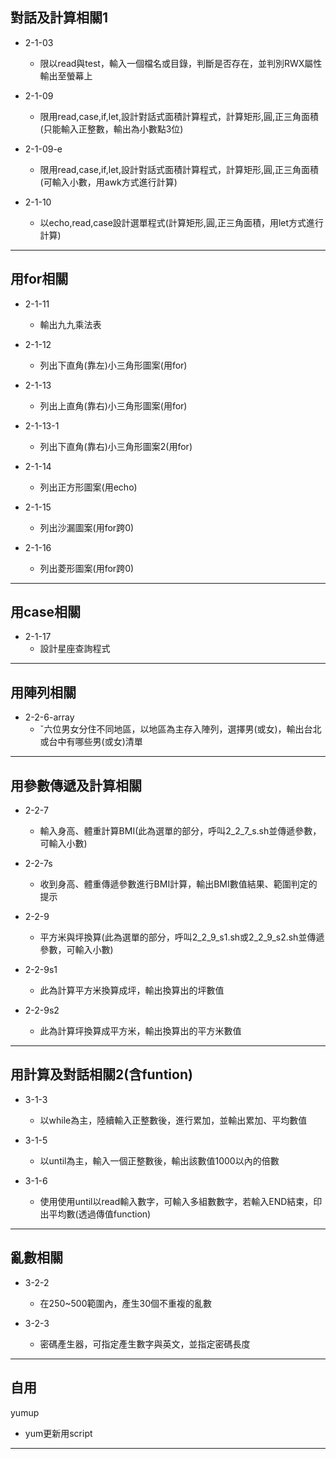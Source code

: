 對話及計算相關1  
---

  * 2-1-03  
    * 限以read與test，輸入一個檔名或目錄，判斷是否存在，並判別RWX屬性輸出至螢幕上  

  * 2-1-09  
    * 限用read,case,if,let,設計對話式面積計算程式，計算矩形,圓,正三角面積(只能輸入正整數，輸出為小數點3位)  

  * 2-1-09-e  
    * 限用read,case,if,let,設計對話式面積計算程式，計算矩形,圓,正三角面積(可輸入小數，用awk方式進行計算)  

  * 2-1-10  
    * 以echo,read,case設計選單程式(計算矩形,圓,正三角面積，用let方式進行計算)  

  ---

用for相關  
---

  * 2-1-11  
    * 輸出九九乘法表  

  * 2-1-12  
    * 列出下直角(靠左)小三角形圖案(用for)  

  * 2-1-13  
    * 列出上直角(靠右)小三角形圖案(用for)  

  * 2-1-13-1  
    * 列出下直角(靠右)小三角形圖案2(用for)  

  * 2-1-14  
    * 列出正方形圖案(用echo)  

  * 2-1-15  
    * 列出沙漏圖案(用for跨0)  

  * 2-1-16  
    * 列出菱形圖案(用for跨0)  

---

用case相關  
---

  * 2-1-17  
    * 設計星座查詢程式  

---

用陣列相關  
---

  * 2-2-6-array  
    * ˇ六位男女分住不同地區，以地區為主存入陣列，選擇男(或女)，輸出台北或台中有哪些男(或女)清單

---

用參數傳遞及計算相關  
---

  * 2-2-7  
    * 輸入身高、體重計算BMI(此為選單的部分，呼叫2_2_7_s.sh並傳遞參數，可輸入小數)  

  * 2-2-7s  
    * 收到身高、體重傳遞參數進行BMI計算，輸出BMI數值結果、範圍判定的提示  

  * 2-2-9  
    * 平方米與坪換算(此為選單的部分，呼叫2_2_9_s1.sh或2_2_9_s2.sh並傳遞參數，可輸入小數)  

  * 2-2-9s1  
    * 此為計算平方米換算成坪，輸出換算出的坪數值  

  * 2-2-9s2  
    * 此為計算坪換算成平方米，輸出換算出的平方米數值  

---

用計算及對話相關2(含funtion)  
---

  * 3-1-3  
    * 以while為主，陸續輸入正整數後，進行累加，並輸出累加、平均數值  

  * 3-1-5  
    * 以until為主，輸入一個正整數後，輸出該數值1000以內的倍數  

  * 3-1-6  
    * 使用使用until以read輸入數字，可輸入多組數數字，若輸入END結束，印出平均數(透過傳值function)  

---

亂數相關  
---

  * 3-2-2  
    * 在250~500範圍內，產生30個不重複的亂數  

  * 3-2-3  
    * 密碼產生器，可指定產生數字與英文，並指定密碼長度  

---

自用  
---

yumup  
* yum更新用script  

---
